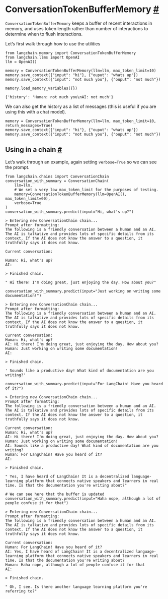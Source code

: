 


 ConversationTokenBufferMemory
 [#](#conversationtokenbuffermemory "Permalink to this headline")
=================================================================================================



`ConversationTokenBufferMemory`
 keeps a buffer of recent interactions in memory, and uses token length rather than number of interactions to determine when to flush interactions.
 



 Let’s first walk through how to use the utilities
 







```
from langchain.memory import ConversationTokenBufferMemory
from langchain.llms import OpenAI
llm = OpenAI()

```










```
memory = ConversationTokenBufferMemory(llm=llm, max_token_limit=10)
memory.save_context({"input": "hi"}, {"ouput": "whats up"})
memory.save_context({"input": "not much you"}, {"ouput": "not much"})

```










```
memory.load_memory_variables({})

```








```
{'history': 'Human: not much you\nAI: not much'}

```






 We can also get the history as a list of messages (this is useful if you are using this with a chat model).
 







```
memory = ConversationTokenBufferMemory(llm=llm, max_token_limit=10, return_messages=True)
memory.save_context({"input": "hi"}, {"ouput": "whats up"})
memory.save_context({"input": "not much you"}, {"ouput": "not much"})

```







 Using in a chain
 [#](#using-in-a-chain "Permalink to this headline")
-----------------------------------------------------------------------



 Let’s walk through an example, again setting
 `verbose=True`
 so we can see the prompt.
 







```
from langchain.chains import ConversationChain
conversation_with_summary = ConversationChain(
    llm=llm, 
    # We set a very low max_token_limit for the purposes of testing.
    memory=ConversationTokenBufferMemory(llm=OpenAI(), max_token_limit=60),
    verbose=True
)
conversation_with_summary.predict(input="Hi, what's up?")

```








```
> Entering new ConversationChain chain...
Prompt after formatting:
The following is a friendly conversation between a human and an AI. The AI is talkative and provides lots of specific details from its context. If the AI does not know the answer to a question, it truthfully says it does not know.

Current conversation:

Human: Hi, what's up?
AI:

> Finished chain.

```






```
" Hi there! I'm doing great, just enjoying the day. How about you?"

```










```
conversation_with_summary.predict(input="Just working on writing some documentation!")

```








```
> Entering new ConversationChain chain...
Prompt after formatting:
The following is a friendly conversation between a human and an AI. The AI is talkative and provides lots of specific details from its context. If the AI does not know the answer to a question, it truthfully says it does not know.

Current conversation:
Human: Hi, what's up?
AI: Hi there! I'm doing great, just enjoying the day. How about you?
Human: Just working on writing some documentation!
AI:

> Finished chain.

```






```
' Sounds like a productive day! What kind of documentation are you writing?'

```










```
conversation_with_summary.predict(input="For LangChain! Have you heard of it?")

```








```
> Entering new ConversationChain chain...
Prompt after formatting:
The following is a friendly conversation between a human and an AI. The AI is talkative and provides lots of specific details from its context. If the AI does not know the answer to a question, it truthfully says it does not know.

Current conversation:
Human: Hi, what's up?
AI: Hi there! I'm doing great, just enjoying the day. How about you?
Human: Just working on writing some documentation!
AI: Sounds like a productive day! What kind of documentation are you writing?
Human: For LangChain! Have you heard of it?
AI:

> Finished chain.

```






```
" Yes, I have heard of LangChain! It is a decentralized language-learning platform that connects native speakers and learners in real time. Is that the documentation you're writing about?"

```










```
# We can see here that the buffer is updated
conversation_with_summary.predict(input="Haha nope, although a lot of people confuse it for that")

```








```
> Entering new ConversationChain chain...
Prompt after formatting:
The following is a friendly conversation between a human and an AI. The AI is talkative and provides lots of specific details from its context. If the AI does not know the answer to a question, it truthfully says it does not know.

Current conversation:
Human: For LangChain! Have you heard of it?
AI: Yes, I have heard of LangChain! It is a decentralized language-learning platform that connects native speakers and learners in real time. Is that the documentation you're writing about?
Human: Haha nope, although a lot of people confuse it for that
AI:

> Finished chain.

```






```
" Oh, I see. Is there another language learning platform you're referring to?"

```








